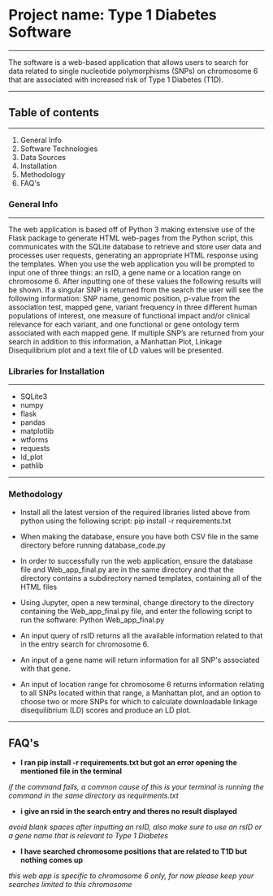 # **Project name: Type 1 Diabetes Software**
***
The software is a web-based application that allows users to search for data related to single nucleotide polymorphisms (SNPs) on chromosome 6 that are associated with increased risk of Type 1 Diabetes (T1D).
***
## **Table of contents**
***
1. General Info
2. Software Technologies
3. Data Sources
4. Installation
5. Methodology
6. FAQ's

### **General Info**
***
The web application is based off of Python 3 making extensive use of the Flask package to generate HTML web-pages from the Python script, this communicates with the SQLite database to retrieve and store user data and processes user requests, generating an appropriate HTML response using the templates. When you use the web application you will be prompted to input one of three things: an rsID, a gene name or a location range on chromosome 6. After inputting one of these values the following results will be shown. If a singular SNP is returned from the search the user will see the following information: SNP name, genomic position, p-value from the association test, mapped gene, variant frequency in three different human populations of interest, one measure of functional impact and/or clinical relevance for each variant, and one functional or gene ontology term associated with each mapped gene. If multiple SNP’s are returned from your search in addition to this information, a Manhattan Plot, Linkage Disequilibrium plot and a text file of LD values will be presented.

### **Libraries for Installation**
***

* SQLite3 
* numpy
* flask
* pandas
* matplotlib
* wtforms
* requests
* ld_plot
* pathlib
***

### **Methodology**
* Install all the latest version of the required libraries listed above from python using the following script:
   pip install -r requirements.txt

* When making the database, ensure you have both CSV file in the same directory before running database_code.py 

* In order to successfully run the web application, ensure the database file and Web_app_final.py are in the same directory and that the directory contains a subdirectory named templates, containing all of the HTML files

* Using Jupyter, open a new terminal, change directory to the directory containing the Web_app_final.py file, and enter the following script to run the software:
   Python Web_app_final.py

* An input query of rsID returns all the available information related to that in the entry search for chromosome 6.

* An input of a gene name will return information for all SNP's associated with that gene. 

* An input of location range for chromosome 6 returns information relating to all SNPs located within that range, a Manhattan plot, and an option to choose two or more SNPs for which to calculate downloadable linkage disequilibrium (LD) scores and produce an LD plot. 
***

## **FAQ's**
* **I ran pip install -r requirements.txt but got an error opening the mentioned file in the terminal**

_if the command fails, a common cause of this is your terminal is running the command in the same directory as requirments.txt_

* **i give an rsid in the search entry and theres no result displayed**

_avoid blank spaces after inputting an rsID, also make sure to use an rsID or a gene name that is relevant to Type 1 Diabetes_

* **I have searched chromosome positions that are related to T1D but nothing comes up**

_this web app is specific to chromosome 6 only, for now please keep your searches limited to this chromosome_
